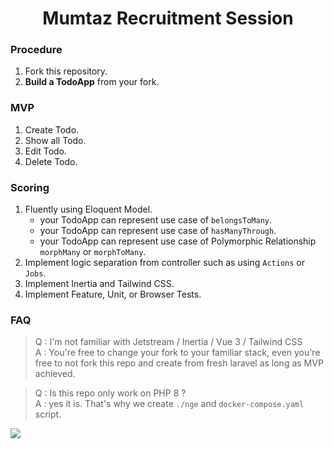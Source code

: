 <h1 align="center">Mumtaz Recruitment Session</h1>

### Procedure

1. Fork this repository.
2. **Build a TodoApp** from your fork.

### MVP

1. Create Todo.
2. Show all Todo.
3. Edit Todo.
4. Delete Todo.

### Scoring

1. Fluently using Eloquent Model. 
   - your TodoApp can represent use case of `belongsToMany`.
   - your TodoApp can represent use case of `hasManyThrough`.
   - your TodoApp can represent use case of Polymorphic Relationship `morphMany` or `morphToMany`.
2. Implement logic separation from controller such as using `Actions` or `Jobs`.
3. Implement Inertia and Tailwind CSS.
4. Implement Feature, Unit, or Browser Tests.

### FAQ
> Q : I'm not familiar with Jetstream / Inertia / Vue 3 / Tailwind CSS  <br>
> A : You're free to change your fork to your familiar stack, even you're free to not fork this repo and create from fresh laravel as long as MVP achieved.

> Q : Is this repo only work on PHP 8 ? <br>
> A : yes it is. That's why we create `./nge` and `docker-compose.yaml` script. 


![](https://media.giphy.com/media/ieUnS3iEokPahZAZj6/giphy.gif)
